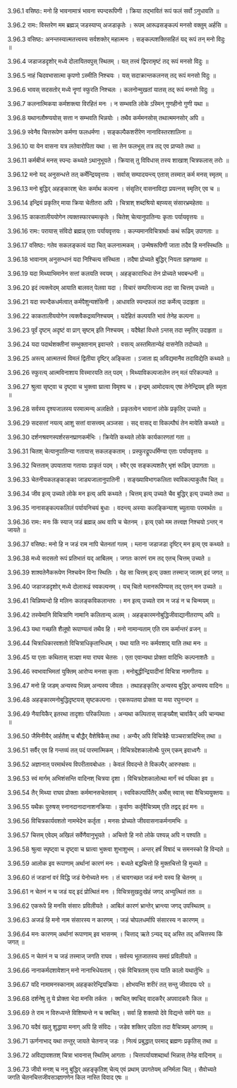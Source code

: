 3.96.1
वसिष्ठः:
मनो हि भावनामात्रं भावना स्पन्दरूपिणी ।
क्रिया तद्भावितं रूपं फलं सर्वो ऽनुधावति ॥


3.96.2
रामः:
विस्तरेण मम ब्रह्मञ् जडस्याप्य् अजडाकृतेः ।
रूपम् आरूढसङ्कल्पं मनसो वक्तुम् अर्हसि ॥


3.96.3
वसिष्ठः:
अनन्तस्यात्मतत्त्वस्य सर्वशक्तेर् महात्मनः ।
सङ्कल्पशक्तिसहितं यद् रूपं तन् मनो विदुः ॥


3.96.4
जडाजडदृशोर् मध्ये दोलायितवपुस् स्थितम् ।
यत् तत्त्वं द्विपरामृष्टं तद् रूपं मनसो विदुः ॥


3.96.5
नाहं चिदवभासात्मा कृपणो ऽस्मीति निश्चयः ।
यस् सदाक्रान्तकलनस् तद् रूपं मनसो विदुः ॥


3.96.6
भावस् सदसतोर् मध्ये नॄणां स्फुरति निश्चलः ।
कलनोन्मुखतां यातस् तद् रूपं मनसो विदुः ॥


3.96.7
कलनात्मिकया कर्मशक्त्या विरहितं मनः ।
न सम्भवति लोके ऽस्मिन् गुणहीनो गुणी यथा ॥


3.96.8
यथानलौष्ण्ययोस् सत्ता न सम्भवति भिन्नयोः ।
तथैव कर्ममनसोस् तथात्ममनसोर् अपि ॥


3.96.9
स्वेनैव चित्तरूपेण कर्मणा फलधर्मणा ।
सङ्कल्पैकशरीरेण नानाविस्तरशालिना ॥


3.96.10
या येन वासना यत्र लतेवारोपिता यथा ।
सा तेन फलभूस् तत्र तद् एव प्राप्यते तथा ॥


3.96.11
कर्मबीजं मनस् स्पन्दः कथ्यते ऽथानुभूयते ।
क्रियास् तु विविधास् तस्य शाखाश् चित्रफलास् तरोः ॥


3.96.12
मनो यद् अनुसन्धत्ते तत् कर्मेन्द्रियवृत्तयः ।
सर्वास् सम्पादयन्त्य् एतास् तस्मात् कर्म मनस् स्मृतम् ॥


3.96.13
मनो बुद्धिर् अहङ्कारश् चेतः कर्माथ कल्पना ।
संसृतिर् वासनाविद्या प्रयत्नस् स्मृतिर् एव च ॥


3.96.14
इन्द्रियं प्रकृतिर् माया क्रिया चेतीतरा अपि ।
चित्राश् शब्दश्रियो बह्व्यस् संसारभ्रमहेतवः ॥


3.96.15
काकतालीययोगेन त्यक्तस्फारचमत्कृतेः ।
चितेश् चेत्यानुपातिन्यः कृताः पर्यायवृत्तयः ॥


3.96.16
रामः:
परायास् संविदो ब्रह्मन्न् एताः पर्यायवृत्तयः ।
कल्प्यमानविचित्रार्थाः कथं रूढिम् उपागताः ॥


3.96.17
वसिष्ठः:
गतेव सकलङ्कत्वं यदा चित् कलनात्मकम् ।
उन्मेषरूपिणी जाता तदैव हि मनस्स्थितिः ॥


3.96.18
भावानाम् अनुसन्धानं यदा निश्चित्य संस्थिता ।
तदैषा प्रोच्यते बुद्धिर् नियता ग्रहणक्षमा ॥


3.96.19
यदा मिथ्याभिमानेन सत्तां कलयति स्वयम् ।
अहङ्काराभिधा तेन प्रोच्यते भवबन्धनी ॥


3.96.20
इदं त्यक्त्वेदम् आयाति बालवत् पेलवा यदा ।
विचारं सम्परित्यज्य तदा सा चित्तम् उच्यते ॥


3.96.21
यदा स्पन्दैकधर्मत्वात् कर्मपैशुन्यशंसिनी ।
आधावति स्पन्दफलं तदा कर्मेत्य् उदाहृता ॥


3.96.22
काकतालीययोगेन त्यक्त्वैकद्रव्यनिश्चयम् ।
यदेहितं कल्पयति भावं तेनेह कल्पना ॥


3.96.23
पूर्वं दृष्टम् अदृष्टं वा प्राग् सृष्टम् इति निश्चयम् ।
यदैषेहां विधत्ते ऽन्तस् तदा स्मृतिर् उदाहृता ॥


3.96.24
यदा पदार्थशक्तीनां सम्भुक्तानाम् इवान्तरे ।
वसत्य् अस्तमितान्येहं वासनेति तदोच्यते ॥


3.96.25
अस्त्य् आत्मतत्त्वं विमलं द्वितीया दृष्टिर् अङ्किता ।
ऽजाता ह्य् अविद्यमानैव तदाविद्येति कथ्यते ॥


3.96.26
स्फुरत्य् आत्मविनाशाय विस्मारयति तत् पदम् ।
मिथ्याविकल्पजालेन तन् मलं परिकल्प्यते ॥


3.96.27
श्रुत्वा सृष्ट्वा च दृष्ट्वा च भुक्त्वा घ्रात्वा विमृश्य च ।
इन्द्रम् आमोदयत्य् एषा तेनेन्द्रियम् इति स्मृता ॥


3.96.28
सर्वस्य दृश्यजालस्य परमात्मन्य् अलक्षिते ।
प्रकृतत्वेन भावानां लोके प्रकृतिर् उच्यते ॥


3.96.29
सदसत्तां नयत्य् आशु सत्तां वासत्त्वम् अञ्जसा ।
सद् वासद् वा विकल्पौघं तेन मायेति कथ्यते ॥


3.96.30
दर्शनश्रवणस्पर्शरसनघ्राणकर्मभिः ।
क्रियेति कथ्यते लोके कार्यकारणतां गता ॥


3.96.31
चितश् चेत्यानुपातिन्या गतायास् सकलङ्कताम् ।
प्रस्फुरद्रूपधर्मिण्या एताः पर्यायवृत्तयः ॥


3.96.32
चित्तताम् उपयाताया गतायाः प्राकृतं पदम् ।
स्वैर् एव सङ्कल्पशतैर् भृशं रूढिम् उपागताः ॥


3.96.33
चेतनीयकलङ्काङ्का जाड्यजालानुपातिनी ।
सङ्ख्याविभागकलिता स्वविकल्पाकुलैव चित् ॥


3.96.34
जीव इत्य् उच्यते लोके मन इत्य् अपि कथ्यते ।
चित्तम् इत्य् उच्यते चैव बुद्धिर् इत्य् उच्यते तथा ॥


3.96.35
नानासङ्कल्पकलिलं पर्यायनिचयं बुधाः ।
वदन्त्य् अस्याः कलङ्किन्याश् च्युतायाः परमार्थतः ॥


3.96.36
रामः:
मनः किं स्याज् जडं ब्रह्मन्न् अथ वापि च चेतनम् ।
इत्य् एको मम तत्त्वज्ञ निश्चयो ऽन्तर् न जायते ॥


3.96.37
वसिष्ठः:
मनो हि न जडं राम नापि चेतनतां गतम् ।
म्लाना जडाजडा दृष्टिर् मन इत्य् एव कथ्यते ॥


3.96.38
मध्ये सदसतो रूपं प्रतिभातं यद् आबिलम् ।
जगतः कारणं राम तद् एतच् चित्तम् उच्यते ॥


3.96.39
शाश्वतेनैकरूपेण निश्चयेन विना स्थितिः ।
येह सा चित्तम् इत्य् उक्ता तस्माज् जातम् इदं जगत् ॥


3.96.40
जडाजडदृशोर् मध्ये दोलारूढं स्वकल्पनम् ।
यच् चितो म्लानरूपिण्यस् तद् एतन् मन उच्यते ॥


3.96.41
चिन्निष्यन्दो हि मलिनः कलङ्कविकलान्तरः ।
मन इत्य् उच्यते राम न जडं न च चिन्मयम् ॥


3.96.42
तस्येमानि विचित्राणि नामानि कलितान्य् अलम् ।
अहङ्कारमनोबुद्धिजीवाद्यानीतराण्य् अपि ॥


3.96.43
यथा गच्छति शैलूषो रूपाण्यत्वं तथैव हि ।
मनो नामान्यताम् एति राम कर्मान्तरं व्रजन् ॥


3.96.44
चित्राधिकारवशतो विचित्राधिकृताभिधाम् ।
यथा याति नरः कर्मवशाद् याति तथा मनः ॥


3.96.45
या एताः कथितास् सञ्ज्ञा मया राघव चेतसः ।
एता एवान्यथा प्रोक्ता वादिभिः कल्पनाशतैः ॥


3.96.46
स्वभावाभिमतां युक्तिम् आरोप्य मनसा कृताः ।
मनोबुद्धीन्द्रियादीनां विचित्रा नामगीतयः ॥


3.96.47
मनो हि जडम् अन्यस्य भिन्नम् अन्यस्य जीवतः ।
तथाहङ्कृतिर् अन्यस्य बुद्धिर् अन्यस्य वादिनः ॥


3.96.48
अहङ्कारमनोबुद्धिदृष्टयस् सृष्टकल्पनाः ।
एकरूपतया प्रोक्ता या मया रघुनन्दन ॥


3.96.49
नैयायिकैर् इतरथा तादृशाः परिकल्पिताः ।
अन्यथा कल्पितास् साङ्ख्यैश् चार्वाकैर् अपि चान्यथा ॥


3.96.50
जैमिनीयैर् आर्हतैश् च बौद्धैर् वैशेषिकैस् तथा ।
अन्यैर् अपि विचित्रेहैः पाञ्चरात्रादिभिस् तथा ॥


3.96.51
सर्वैर् एव हि गन्तव्यं तत् पदं पारमात्मिकम् ।
विचित्रदेशकालोत्थैः पुरम् एकम् इवाध्वगैः ॥


3.96.52
अज्ञानात् परमार्थस्य विपरीतावबोधतः ।
केवलं विवदन्ते ते विकल्पैर् आरुरुक्षवः ॥


3.96.53
स्वं मार्गम् अभिशंसन्ति वादिनश् चित्रया दृशा ।
विचित्रदेशकालोत्था मार्गं स्वं पथिका इव ॥


3.96.54
तैर् मिथ्या राघव प्रोक्ताः कर्ममानसचेतसाम् ।
स्वविकल्पार्पितैर् अर्थैस् स्वास् स्वा वैचित्र्ययुक्तयः ॥


3.96.55
यथैकः पुरुषस् स्नानदानादानाशनक्रियाः ।
कुर्वाणः कर्तृवैचित्र्यम् एति तद्वद् इदं मनः ॥


3.96.56
विचित्रकार्यवशतो नामभेदेन कर्तृता ।
मनसः प्रोच्यते जीववासनाकर्मनामभिः ॥


3.96.57
चित्तम् एवेदम् अखिलं सर्वेणैवानुभूयते ।
अचित्तो हि नरो लोके पश्यन्न् अपि न पश्यति ॥


3.96.58
श्रुत्वा स्पृष्ट्वा च दृष्ट्वा च घ्रात्वा भुक्त्वा शुभाशुभम् ।
अन्तर् हर्षं विषादं च समनस्को हि विन्दते ॥


3.96.59
आलोक इव रूपाणाम् अर्थानां कारणं मनः ।
बध्यते बद्धचित्तो हि मुक्तचित्तो हि मुच्यते ॥


3.96.60
तं जडानां वरं विद्धि जडं येनोच्यते मनः ।
तं चावगच्छत जडं मनो यस्य हि चेतनम् ॥


3.96.61
न चेतनं न च जडं यद् इदं प्रोत्थितं मनः ।
विचित्रसुखदुःखेहं जगद् अभ्युत्थितं ततः ॥


3.96.62
एकरूपे हि मनसि संसारः प्रविलीयते ।
आबिलं कारणं भ्रान्तेर् भ्रान्त्या जगद् उपस्थितम् ॥


3.96.63
अजडं हि मनो नाम संसारस्य न कारणम् ।
जडं चोपलधर्मापि संसारस्य न कारणम् ॥


3.96.64
मनः कारणम् अर्थानां रूपाणाम् इव भासनम् ।
चित्ताद् ऋते ऽन्यद् यद् अस्ति तद् अचित्तस्य किं जगत् ॥


3.96.65
न चेतनं न च जडं तस्माज् जगति राघव ।
सर्वस्य भूतजातस्य समग्रं प्रविलीयते ॥


3.96.66
नानाकर्मदशावेशान् मनो नानाभिधेयताम् ।
एकं विचित्रताम् एत्य याति कालो यथार्तुभिः ॥


3.96.67
यदि नामामनस्कानाम् अहङ्कारेन्द्रियक्रियाः ।
क्षोभयन्ति शरीरं तत् सन्तु जीवादयः परे ॥


3.96.68
दर्शनेषु तु ये प्रोक्ता भेदा मनसि तर्कतः ।
क्वचित् क्वचिद् वादकरैर् अपवादकरैः किल ॥


3.96.69
ते राम न विरुध्यन्ते विशिष्यन्ते न च क्वचित् ।
सर्वा हि शक्तयो देवे विद्यन्ते सर्वगे यतः ॥


3.96.70
यदैवं खलु शुद्धाया मनाग् अपि हि संविदः ।
जडेव शक्तिर् उदिता तदा वैचित्र्यम् आगतम् ॥


3.96.71
ऊर्णनाभाद् यथा तन्तुर् जायते चेतनाज् जडः ।
नित्यं प्रबुद्धात् परमाद् ब्रह्मणः प्रकृतिस् तथा ॥


3.96.72
अविद्यावशतश् चित्रा भावनास् स्थितिम् आगताः ।
चित्तपर्यायशब्दार्था भिन्नास् तेनेह वादिनाम् ॥


3.96.73
जीवो मनश् च ननु बुद्धिर् अहङ्कृतिश् चेत्य् एवं प्रथाम् उपगतेयम् अनिर्मला चित् ।
सैवोच्यते जगति चेतनचित्तजीवसञ्ज्ञागणेन किल नास्ति विवाद एषः ॥

